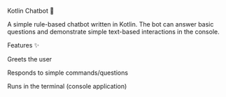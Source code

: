 Kotlin Chatbot 🤖

A simple rule-based chatbot written in Kotlin.
The bot can answer basic questions and demonstrate simple text-based interactions in the console.

Features ✨

Greets the user

Responds to simple commands/questions

Runs in the terminal (console application)
